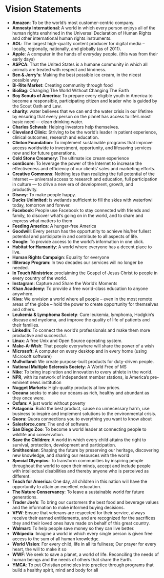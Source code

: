 # Vision Statements

* <b>Amazon</b>: To be the world’s most customer-centric company.
* <b>Amnesty International</b>: A world in which every person enjoys all of the human rights enshrined in the Universal Declaration of Human Rights and other international human rights instruments.
* <b>AOL</b>: The largest high-quality content producer for digital media – locally, regionally, nationally, and globally (as of 2011).
* <b>Apple</b>: A computer in the hands of everyday people. (this was from their early days)
* <b>ASPCA</b>: That the United States is a humane community in which all animals are treated with respect and kindness.
* <b>Ben & Jerry's</b>: Making the best possible ice cream, in the nicest possible way
* <b>Bi-Rite Market</b>: Creating community through food
* <b>BioBag</b>: Changing The World Without Changing The Earth
* <b>Boy Scouts of America</b>: To prepare every eligible youth in America to become a responsible, participating citizen and leader who is guided by the Scout Oath and Law.
* <b>charity</b>: water believes that we can end the water crisis in our lifetime by ensuring that every person on the planet has access to life’s most basic need — clean drinking water.
* <b>Charles Schwab</b>: Helping investors help themselves.
* <b>Cleveland Clinic</b>: Striving to be the world’s leader in patient experience, clinical outcomes, research and education.
* <b>Clinton Foundation</b>: To implement sustainable programs that improve access worldwide to investment, opportunity, and lifesaving services now and for future generations.
* <b>Cold Stone Creamery</b>: The ultimate ice cream experience
* <b>comScore</b>: To leverage the power of the Internet to increase the effectiveness and efficiency of our clients’ sales and marketing efforts.
* <b>Creative Commons</b>: Nothing less than realizing the full potential of the Internet — universal access to research and education, full participation in culture — to drive a new era of development, growth, and productivity.
* <b>Disney</b>: To make people happy.
* <b>Ducks Unlimited:</b> is wetlands sufficient to fill the skies with waterfowl today, tomorrow and forever.
* <b>Facebook</b>: People use Facebook to stay connected with friends and family, to discover what’s going on in the world, and to share and express what matters to them
* <b>Feeding America</b>: A hunger-free America
* <b>Goodwill</b>: Every person has the opportunity to achieve his/her fullest potential and participate in and contribute to all aspects of life.
* <b>Google</b>: To provide access to the world’s information in one click.
* <b>Habitat for Humanity</b>: A world where everyone has a decent place to live.
* <b>Human Rights Campaign</b>: Equality for everyone
* <b>Illiteracy Program</b>: In two decades our services will no longer be needed.
* <b>In Touch Ministries</b>: proclaiming the Gospel of Jesus Christ to people in every country of the world.
* <b>Instagram</b>: Capture and Share the World’s Moments
* <b>Khan Academy</b>: To provide a free world-class education to anyone anywhere.
* <b>Kiva</b>: We envision a world where all people – even in the most remote areas of the globe – hold the power to create opportunity for themselves and others.
* <b>Leukemia & Lymphoma Society</b>: Cure leukemia, lymphoma, Hodgkin’s disease and myeloma, and improve the quality of life of patients and their families.
* <b>LinkedIn</b>: To connect the world’s professionals and make them more productive and successful.
* <b>Linux</b>: A free Unix and Open Source operating system.
* <b>Make-A-Wish</b>: That people everywhere will share the power of a wish
* <b>Microsoft</b>: A computer on every desktop and in every home (using Microsoft software)
* <b>Mulholland</b>: We create purpose-built products for duty-driven people.
* <b>National Multiple Sclerosis Society</b>: A World Free of MS
* <b>Nike</b>: To bring inspiration and innovation to every athlete in the world. 
* <b>NPR</b>, with its network of independent member stations, is America’s pre-eminent news institution
* <b>Nugget Markets</b>: High-quality products at low prices.
* <b>Oceana</b> seeks to make our oceans as rich, healthy and abundant as they once were.
* <b>Oxfam</b>: A just world without poverty
* <b>Patagonia</b>: Build the best product, cause no unnecessary harm, use business to inspire and implement solutions to the environmental crisis.
* <b>Quora</b>: Quora connections you to everything you want to know about
* <b>Salesforce.com</b>: The end of software.
* <b>San Diego Zoo</b>: To become a world leader at connecting people to wildlife and conservation.
* <b>Save the Children</b>: A world in which every child attains the right to survival, protection, development and participation.
* <b>Smithsonian</b>: Shaping the future by preserving our heritage, discovering new knowledge, and sharing our resources with the world
* <b>Special Olympics</b>: To transform communities by inspiring people throughout the world to open their minds, accept and include people with intellectual disabilities and thereby anyone who is perceived as different.
* <b>Teach for America</b>: One day, all children in this nation will have the opportunity to attain an excellent education.
* <b>The Nature Conservancy</b>: To leave a sustainable world for future generations.
* <b>Trader Joe’s</b>: To bring our customers the best food and beverage values and the information to make informed buying decisions.
* <b>VFW</b>: Ensure that veterans are respected for their service, always receive their earned entitlements, and are recognized for the sacrifices they and their loved ones have made on behalf of this great country.
* <b>Walmart</b>: To help people save money so they can live better.
* <b>Wikipedia</b>: Imagine a world in which every single person is given free access to the sum of all human knowledge.
* <b>World Vision</b>: For every child, life in all its fullness; Our prayer for every heart, the will to make it so
* <b>WWF</b>: We seek to save a planet, a world of life. Reconciling the needs of human beings and the needs of others that share the Earth.
* <b>YMCA</b>: To put Christian principles into practice through programs that build a healthy spirit, mind and body for all
